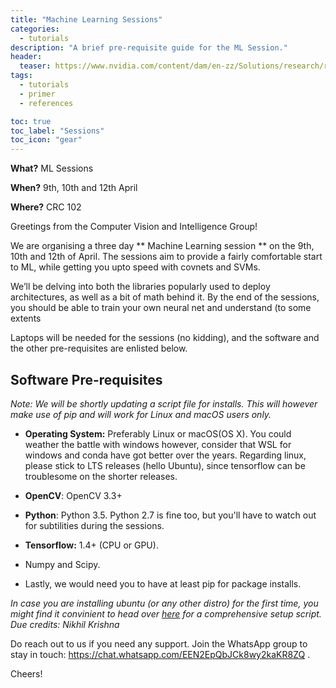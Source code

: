 ```yaml
---
title: "Machine Learning Sessions"
categories:
  - tutorials
description: "A brief pre-requisite guide for the ML Session."
header:
  teaser: https://www.nvidia.com/content/dam/en-zz/Solutions/research/research-home-areas-computer-vision-407-ud@2X.jpg
tags:
  - tutorials
  - primer
  - references

toc: true
toc_label: "Sessions"
toc_icon: "gear"
---
```


**What?** ML Sessions

**When?** 9th, 10th and 12th April

**Where?** CRC 102

Greetings from the Computer Vision and Intelligence Group!

We are organising a three day ** Machine Learning session ** on the 9th, 10th and 12th of April. The sessions aim to provide a fairly comfortable start to ML, while getting you upto speed with covnets and SVMs.

We’ll be delving into both the libraries popularly used to deploy architectures, as well as a bit of math behind it. By the end of the sessions, you should be able to train your own neural net and understand (to some extents

Laptops will be needed for the sessions (no kidding), and the software and the other pre-requisites are enlisted below.

## Software Pre-requisites

_Note: We will be shortly updating a script file for installs. This will however make use of pip and will work for Linux and macOS users only._

* **Operating System:** Preferably Linux or macOS(OS X). You could weather the battle with windows however, consider that WSL for windows and conda have got better over the years. Regarding linux, please stick to LTS releases (hello Ubuntu), since tensorflow can be troublesome on the shorter releases.

* **OpenCV**: OpenCV 3.3+

* **Python**: Python 3.5. Python 2.7 is fine too, but you'll have to watch out for subtilities during the sessions.

*  **Tensorflow:** 1.4+ (CPU or GPU).

* Numpy and Scipy.

* Lastly, we would need you to have at least pip for package installs.

*In case you are installing ubuntu (or any other distro) for the first time, you might find it convinient to head over [here](https://github.com/rsnk96/Ubuntu-Setup-Scripts.git) for a comprehensive setup script. Due credits: Nikhil Krishna*

Do reach out to us if you need any support.
Join the WhatsApp group to stay in touch: https://chat.whatsapp.com/EEN2EpQbJCk8wy2kaKR8ZQ .

Cheers!
